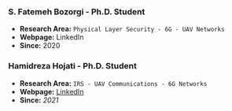 ### **S. Fatemeh Bozorgi - Ph.D. Student**
- **Research Area:** ``` Physical Layer Security - 6G - UAV Networks ```
- **Webpage:** LinkedIn
- **Since:** 2020

### **Hamidreza Hojati - Ph.D. Student**
- **Research Area:** ```IRS - UAV Communications - 6G Networks```
- **Webpage:** [LinkedIn](https://www.linkedin.com/in/hamidreza-hojjati-a992641b1)
- **Since:** *2021*
